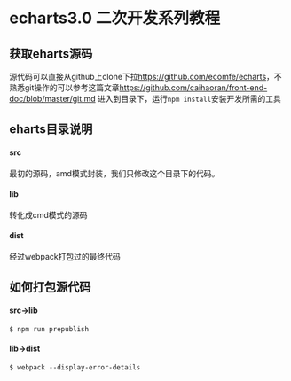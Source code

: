 # echarts3.0 二次开发系列教程
## 获取eharts源码
源代码可以直接从github上clone下拉<https://github.com/ecomfe/echarts>，不熟悉git操作的可以参考这篇文章<https://github.com/caihaoran/front-end-doc/blob/master/git.md>
进入到目录下，运行`npm install`安装开发所需的工具
## eharts目录说明
#### src
最初的源码，amd模式封装，我们只修改这个目录下的代码。
#### lib
转化成cmd模式的源码
#### dist
经过webpack打包过的最终代码
## 如何打包源代码
#### src->lib
`$ npm run prepublish` 
#### lib->dist
`$ webpack --display-error-details` 